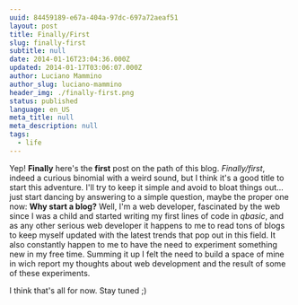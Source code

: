 ```yaml
---
uuid: 84459189-e67a-404a-97dc-697a72aeaf51
layout: post
title: Finally/First
slug: finally-first
subtitle: null
date: 2014-01-16T23:04:36.000Z
updated: 2014-01-17T03:06:07.000Z
author: Luciano Mammino
author_slug: luciano-mammino
header_img: ./finally-first.png
status: published
language: en_US
meta_title: null
meta_description: null
tags:
  - life
---
```


Yep! **Finally** here's the **first** post on the path of this blog. *Finally/first*, indeed a curious binomial with a weird sound, but I think it's a good title to start this adventure.
I'll try to keep it simple and avoid to bloat things out... just start dancing by answering to a simple question, maybe the proper one now: **Why start a blog?**
Well, I'm a web developer, fascinated by the web since I was a child and started writing my first lines of code in *qbasic*, and as any other serious web developer it happens to me to read tons of blogs to keep myself updated with the latest trends that pop out in this field. It also constantly happen to me to have the need to experiment something new in my free time. Summing it up I felt the need to build a space of mine in wich report my thoughts about web development and the result of some of these experiments.

I think that's all for now.
Stay tuned ;)
